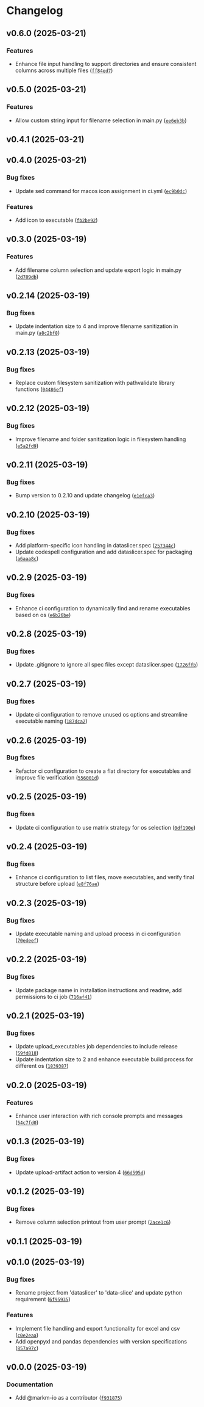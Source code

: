 # Changelog

## v0.6.0 (2025-03-21)

### Features

- Enhance file input handling to support directories and ensure consistent columns across multiple files ([`ff84ed7`](https://github.com/markm-io/dataslicer/commit/ff84ed7dbcd7f03f9621733e9c4d6ed15b235efa))

## v0.5.0 (2025-03-21)

### Features

- Allow custom string input for filename selection in main.py ([`ee6eb3b`](https://github.com/markm-io/dataslicer/commit/ee6eb3b1415e8b44e0fa29cb4f7afa5249046fb1))

## v0.4.1 (2025-03-21)

## v0.4.0 (2025-03-21)

### Bug fixes

- Update sed command for macos icon assignment in ci.yml ([`ec9b0dc`](https://github.com/markm-io/dataslicer/commit/ec9b0dc71a877526699e6564aac45db8099b1c82))

### Features

- Add icon to executable ([`fb2be92`](https://github.com/markm-io/dataslicer/commit/fb2be925cb4f0b8723c335ff49a4f5934be5d655))

## v0.3.0 (2025-03-19)

### Features

- Add filename column selection and update export logic in main.py ([`2d709db`](https://github.com/markm-io/dataslicer/commit/2d709dbe947f37701cb808749947e61c2e4031fd))

## v0.2.14 (2025-03-19)

### Bug fixes

- Update indentation size to 4 and improve filename sanitization in main.py ([`a8c2bf8`](https://github.com/markm-io/dataslicer/commit/a8c2bf896040cd61b849a219d6cd60bc82aeb20d))

## v0.2.13 (2025-03-19)

### Bug fixes

- Replace custom filesystem sanitization with pathvalidate library functions ([`04486ef`](https://github.com/markm-io/dataslicer/commit/04486ef7eedcb97b4358d138ae01e570a2c80c9c))

## v0.2.12 (2025-03-19)

### Bug fixes

- Improve filename and folder sanitization logic in filesystem handling ([`e5a2fd9`](https://github.com/markm-io/dataslicer/commit/e5a2fd922a2441a54bfe500abcf5c2b947dc9d55))

## v0.2.11 (2025-03-19)

### Bug fixes

- Bump version to 0.2.10 and update changelog ([`e1efca3`](https://github.com/markm-io/dataslicer/commit/e1efca382072fbbea0a2908ec1b9b5c3ecba4b4b))

## v0.2.10 (2025-03-19)

### Bug fixes

- Add platform-specific icon handling in dataslicer.spec ([`257344c`](https://github.com/markm-io/dataslicer/commit/257344c5f51e6c6e3ae997b39c3cc173258baa9c))
- Update codespell configuration and add dataslicer.spec for packaging ([`a6aaa8c`](https://github.com/markm-io/dataslicer/commit/a6aaa8cf3b032b8081671d9136f0f2bf67c984ac))

## v0.2.9 (2025-03-19)

### Bug fixes

- Enhance ci configuration to dynamically find and rename executables based on os ([`e6b26be`](https://github.com/markm-io/dataslicer/commit/e6b26be7af51f48fb7a19d5be13bb5d3f4a5b60f))

## v0.2.8 (2025-03-19)

### Bug fixes

- Update .gitignore to ignore all spec files except dataslicer.spec ([`1726ffb`](https://github.com/markm-io/dataslicer/commit/1726ffbcc80e6f6837acbf85741b7db6f6cbd02b))

## v0.2.7 (2025-03-19)

### Bug fixes

- Update ci configuration to remove unused os options and streamline executable naming ([`187dca2`](https://github.com/markm-io/dataslicer/commit/187dca2a35a728612bb6ecc99f0cb2687fc7a72d))

## v0.2.6 (2025-03-19)

### Bug fixes

- Refactor ci configuration to create a flat directory for executables and improve file verification ([`556001d`](https://github.com/markm-io/dataslicer/commit/556001d8042606d760524805dd1bd2bef47cf843))

## v0.2.5 (2025-03-19)

### Bug fixes

- Update ci configuration to use matrix strategy for os selection ([`0df190e`](https://github.com/markm-io/dataslicer/commit/0df190e030e7ad10042e9c740b027cd15bcc60f0))

## v0.2.4 (2025-03-19)

### Bug fixes

- Enhance ci configuration to list files, move executables, and verify final structure before upload ([`e8f76ae`](https://github.com/markm-io/dataslicer/commit/e8f76ae17d61e6871a3a87f5a30e1d4f9eaf2b6f))

## v0.2.3 (2025-03-19)

### Bug fixes

- Update executable naming and upload process in ci configuration ([`70edeef`](https://github.com/markm-io/dataslicer/commit/70edeef6034d98f0dea4c82ed4ff06f1e5f2d4fa))

## v0.2.2 (2025-03-19)

### Bug fixes

- Update package name in installation instructions and readme, add permissions to ci job ([`716af41`](https://github.com/markm-io/dataslicer/commit/716af415f148ea90e4c489ca672440bfd8ad5c87))

## v0.2.1 (2025-03-19)

### Bug fixes

- Update upload_executables job dependencies to include release ([`59fd818`](https://github.com/markm-io/dataslicer/commit/59fd8184e7ace6d69bd95503c25fd0765d6b6cd5))
- Update indentation size to 2 and enhance executable build process for different os ([`1839387`](https://github.com/markm-io/dataslicer/commit/18393872272e4f914cab1d909375edae173293ab))

## v0.2.0 (2025-03-19)

### Features

- Enhance user interaction with rich console prompts and messages ([`54c7fd0`](https://github.com/markm-io/dataslicer/commit/54c7fd05c70008e128f3803713eaaa5004eea3c4))

## v0.1.3 (2025-03-19)

### Bug fixes

- Update upload-artifact action to version 4 ([`66d595d`](https://github.com/markm-io/dataslicer/commit/66d595d63da034d8b32adb4134bfd484435db571))

## v0.1.2 (2025-03-19)

### Bug fixes

- Remove column selection printout from user prompt ([`2ace1c6`](https://github.com/markm-io/dataslicer/commit/2ace1c638aa20ad3f534b585725aab72958ef5b4))

## v0.1.1 (2025-03-19)

## v0.1.0 (2025-03-19)

### Bug fixes

- Rename project from 'dataslicer' to 'data-slice' and update python requirement ([`6f95935`](https://github.com/markm-io/dataslicer/commit/6f959358450b835d5e217967377b68ccae9c0f5a))

### Features

- Implement file handling and export functionality for excel and csv ([`c0e2eaa`](https://github.com/markm-io/dataslicer/commit/c0e2eaac6bbaa2b8d99a298444db1b2a44d5581b))
- Add openpyxl and pandas dependencies with version specifications ([`857a97c`](https://github.com/markm-io/dataslicer/commit/857a97c6ea47115a177f7458d02f77df7a6525a5))

## v0.0.0 (2025-03-19)

### Documentation

- Add @markm-io as a contributor ([`f931875`](https://github.com/markm-io/dataslicer/commit/f931875349608e0570134fe3406ec6e31f579b2b))
